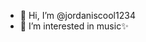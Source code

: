 - 👋 Hi, I’m @jordaniscool1234
- 👀 I’m interested in music✨
<!---
jordaniscool1234/jordaniscool1234 is a ✨ special ✨ repository because its `README.md` (this file) appears on your GitHub profile.
You can click the Preview link to take a look at your changes.
--->
